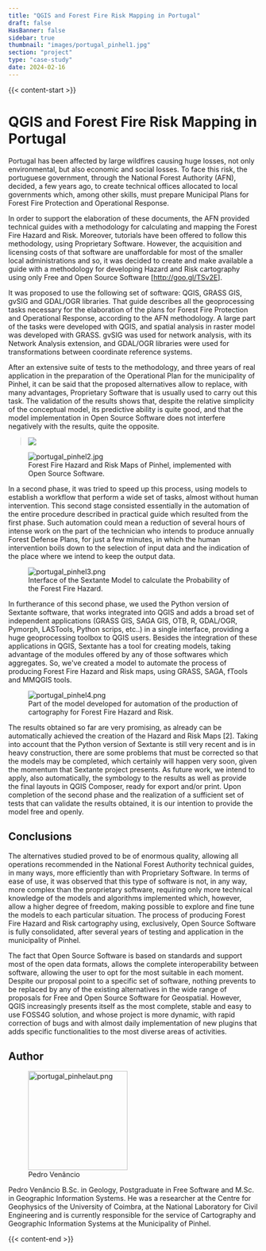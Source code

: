 ```yaml
---
title: "QGIS and Forest Fire Risk Mapping in Portugal"
draft: false
HasBanner: false
sidebar: true
thumbnail: "images/portugal_pinhel1.jpg"
section: "project"
type: "case-study"
date: 2024-02-16
---
```

{{< content-start >}}

# QGIS and Forest Fire Risk Mapping in Portugal

Portugal has been affected by large wildfires causing huge losses, not only environmental, but also economic and social losses. To face this risk, the portuguese government, through the National Forest Authority (AFN), decided, a few years ago, to create technical offices allocated to local governments which, among other skills, must prepare Municipal Plans for Forest Fire Protection and Operational Response.

In order to support the elaboration of these documents, the AFN provided technical guides with a methodology for calculating and mapping the Forest Fire Hazard and Risk. Moreover, tutorials have been offered to follow this methodology, using Proprietary Software. However, the acquisition and licensing costs of that software are unaffordable for most of the smaller local administrations and so, it was decided to create and make available a guide with a methodology for developing Hazard and Risk cartography using only Free and Open Source Software \[<http://goo.gl/TSv2E>\].

It was proposed to use the following set of software: QGIS, GRASS GIS, gvSIG and GDAL/OGR libraries. That guide describes all the geoprocessing tasks necessary for the elaboration of the plans for Forest Fire Protection and Operational Response, according to the AFN methodology. A large part of the tasks were developed with QGIS, and spatial analysis in raster model was developed with GRASS. gvSIG was used for network analysis, with its Network Analysis extension, and GDAL/OGR libraries were used for transformations between coordinate reference systems.

After an extensive suite of tests to the methodology, and three years of real application in the preparation of the Operational Plan for the municipality of Pinhel, it can be said that the proposed alternatives allow to replace, with many advantages, Proprietary Software that is usually used to carry out this task. The validation of the results shows that, despite the relative simplicity of the conceptual model, its predictive ability is quite good, and that the model implementation in Open Source Software does not interfere negatively with the results, quite the opposite.

> ![](../images/portugal_pinhel1.jpg)

<figure>
<img src="../images/portugal_pinhel2.jpg" class="align-right" alt="portugal_pinhel2.jpg" />
<figcaption>Forest Fire Hazard and Risk Maps of Pinhel, implemented with Open Source Software.</figcaption>
</figure>

In a second phase, it was tried to speed up this process, using models to establish a workflow that perform a wide set of tasks, almost without human intervention. This second stage consisted essentially in the automation of the entire procedure described in practical guide which resulted from the first phase. Such automation could mean a reduction of several hours of intense work on the part of the technician who intends to produce annually Forest Defense Plans, for just a few minutes, in which the human intervention boils down to the selection of input data and the indication of the place where we intend to keep the output data.

<figure>
<img src="../images/portugal_pinhel3.png" class="align-right" alt="portugal_pinhel3.png" />
<figcaption>Interface of the Sextante Model to calculate the Probability of the Forest Fire Hazard.</figcaption>
</figure>

In furtherance of this second phase, we used the Python version of Sextante software, that works integrated into QGIS and adds a broad set of independent applications (GRASS GIS, SAGA GIS, OTB, R, GDAL/OGR, Pymorph, LASTools, Python scrips, etc..) in a single interface, providing a huge geoprocessing toolbox to QGIS users. Besides the integration of these applications in QGIS, Sextante has a tool for creating models, taking advantage of the modules offered by any of those softwares which aggregates. So, we\'ve created a model to automate the process of producing Forest Fire Hazard and Risk maps, using GRASS, SAGA, fTools and MMQGIS tools.

<figure>
<img src="../images/portugal_pinhel4.png" class="align-right" alt="portugal_pinhel4.png" />
<figcaption>Part of the model developed for automation of the production of cartography for Forest Fire Hazard and Risk.</figcaption>
</figure>

The results obtained so far are very promising, as already can be automatically achieved the creation of the Hazard and Risk Maps \[2\]. Taking into account that the Python version of Sextante is still very recent and is in heavy construction, there are some problems that must be corrected so that the models may be completed, which certainly will happen very soon, given the momentum that Sextante project presents. As future work, we intend to apply, also automatically, the symbology to the results as well as provide the final layouts in QGIS Composer, ready for export and/or print. Upon completion of the second phase and the realization of a sufficient set of tests that can validate the results obtained, it is our intention to provide the model free and openly.

## Conclusions

The alternatives studied proved to be of enormous quality, allowing all operations recommended in the National Forest Authority technical guides, in many ways, more efficiently than with Proprietary Software. In terms of ease of use, it was observed that this type of software is not, in any way, more complex than the proprietary software, requiring only more technical knowledge of the models and algorithms implemented which, however, allow a higher degree of freedom, making possible to explore and fine tune the models to each particular situation. The process of producing Forest Fire Hazard and Risk cartography using, exclusively, Open Source Software is fully consolidated, after several years of testing and application in the municipality of Pinhel.

The fact that Open Source Software is based on standards and support most of the open data formats, allows the complete interoperability between software, allowing the user to opt for the most suitable in each moment. Despite our proposal point to a specific set of software, nothing prevents to be replaced by any of the existing alternatives in the wide range of proposals for Free and Open Source Software for Geospatial. However, QGIS increasingly presents itself as the most complete, stable and easy to use FOSS4G solution, and whose project is more dynamic, with rapid correction of bugs and with almost daily implementation of new plugins that adds specific functionalities to the most diverse areas of activities.

## Author

<figure>
<img src="../images/portugal_pinhelaut.png" class="align-left" height="200" alt="portugal_pinhelaut.png" />
<figcaption>Pedro Venâncio</figcaption>
</figure>

Pedro Venâncio B.Sc. in Geology, Postgraduate in Free Software and M.Sc. in Geographic Information Systems. He was a researcher at the Centre for Geophysics of the University of Coimbra, at the National Laboratory for Civil Engineering and is currently responsible for the service of Cartography and Geographic Information Systems at the Municipality of Pinhel.

{{< content-end >}}
